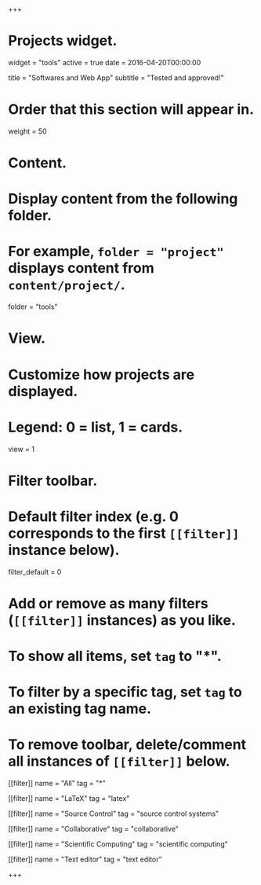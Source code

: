+++
# Projects widget.
widget = "tools"
active = true
date = 2016-04-20T00:00:00

title = "Softwares and Web App"
subtitle = "Tested and approved!"

# Order that this section will appear in.
weight = 50

# Content.
# Display content from the following folder.
# For example, `folder = "project"` displays content from `content/project/`.
folder = "tools"

# View.
# Customize how projects are displayed.
# Legend: 0 = list, 1 = cards.
view = 1

# Filter toolbar.

# Default filter index (e.g. 0 corresponds to the first `[[filter]]` instance below).
filter_default = 0

# Add or remove as many filters (`[[filter]]` instances) as you like.
# To show all items, set `tag` to "*".
# To filter by a specific tag, set `tag` to an existing tag name.
# To remove toolbar, delete/comment all instances of `[[filter]]` below.
 [[filter]]
   name = "All"
   tag = "*"

 [[filter]]
   name = "LaTeX"
   tag = "latex"

 [[filter]]
   name = "Source Control"
   tag = "source control systems"

 [[filter]]
  name = "Collaborative"
   tag = "collaborative"

 [[filter]]
   name = "Scientific Computing"
   tag = "scientific computing"

 [[filter]]
   name = "Text editor"
   tag = "text editor"

+++
